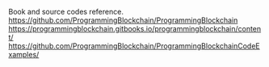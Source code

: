 Book and source codes reference.
https://github.com/ProgrammingBlockchain/ProgrammingBlockchain
https://programmingblockchain.gitbooks.io/programmingblockchain/content/
https://github.com/ProgrammingBlockchain/ProgrammingBlockchainCodeExamples/